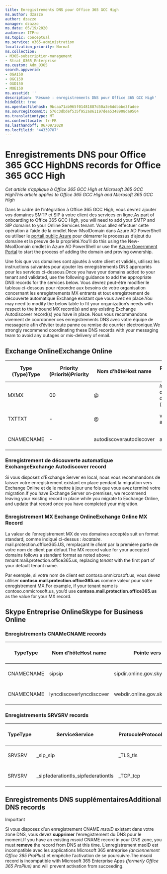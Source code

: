 ```yaml
---
title: Enregistrements DNS pour Office 365 GCC High
ms.author: dzazzo
author: dzazzo
manager: dzazzo
ms.date: 05/19/2020
audience: ITPro
ms.topic: conceptual
ms.service: o365-administration
localization_priority: Normal
ms.collection:
- M365-subscription-management
- Strat_O365_Enterprise
ms.custom: Adm_O365
search.appverid:
- OGA150
- OGC150
- OGD150
- MOE150
ms.assetid: ''
description: 'Résumé : enregistrements DNS pour Office 365 GCC High'
hideEdit: true
ms.openlocfilehash: 9bcaa71ab965f01481887d50a3e6ddbbbe3fadee
ms.sourcegitcommit: 576c3dbdef535f952a861197dea5348908da9504
ms.translationtype: MT
ms.contentlocale: fr-FR
ms.lasthandoff: 06/09/2020
ms.locfileid: "44339787"
---
```

# <a name="dns-records-for-office-365-gcc-high"></a><span data-ttu-id="5caac-103">Enregistrements DNS pour Office 365 GCC High</span><span class="sxs-lookup"><span data-stu-id="5caac-103">DNS records for Office 365 GCC High</span></span>

<span data-ttu-id="5caac-104">*Cet article s’applique à Office 365 GCC High et Microsoft 365 GCC High*</span><span class="sxs-lookup"><span data-stu-id="5caac-104">*This article applies to Office 365 GCC High and Microsoft 365 GCC High*</span></span>

<span data-ttu-id="5caac-105">Dans le cadre de l’intégration à Office 365 GCC High, vous devrez ajouter vos domaines SMTP et SIP à votre client des services en ligne.</span><span class="sxs-lookup"><span data-stu-id="5caac-105">As part of onboarding to Office 365 GCC High, you will need to add your SMTP and SIP domains to your Online Services tenant.</span></span>  <span data-ttu-id="5caac-106">Vous allez effectuer cette opération à l’aide de la cmdlet New-MsolDomain dans Azure AD PowerShell ou utiliser le [portail public Azure](https://portal.azure.us) pour démarrer le processus d’ajout du domaine et la preuve de la propriété.</span><span class="sxs-lookup"><span data-stu-id="5caac-106">You’ll do this using the New-MsolDomain cmdlet in Azure AD PowerShell or use the [Azure Government Portal](https://portal.azure.us) to start the process of adding the domain and proving ownership.</span></span>

<span data-ttu-id="5caac-107">Une fois que vos domaines sont ajoutés à votre client et validés, utilisez les instructions suivantes pour ajouter les enregistrements DNS appropriés pour les services ci-dessous.</span><span class="sxs-lookup"><span data-stu-id="5caac-107">Once you have your domains added to your tenant and validated, use the following guidance to add the appropriate DNS records for the services below.</span></span>  <span data-ttu-id="5caac-108">Vous devrez peut-être modifier le tableau ci-dessous pour répondre aux besoins de votre organisation concernant les enregistrements MX entrants et tout enregistrement de découverte automatique Exchange existant que vous avez en place.</span><span class="sxs-lookup"><span data-stu-id="5caac-108">You may need to modify the below table to fit your organization’s needs with respect to the inbound MX record(s) and any existing Exchange Autodiscover record(s) you have in place.</span></span>  <span data-ttu-id="5caac-109">Nous vous recommandons vivement de coordonner ces enregistrements DNS avec votre équipe de messagerie afin d’éviter toute panne ou remise de courrier électronique.</span><span class="sxs-lookup"><span data-stu-id="5caac-109">We strongly recommend coordinating these DNS records with your messaging team to avoid any outages or mis-delivery of email.</span></span>

## <a name="exchange-online"></a><span data-ttu-id="5caac-110">Exchange Online</span><span class="sxs-lookup"><span data-stu-id="5caac-110">Exchange Online</span></span>

| <span data-ttu-id="5caac-111">Type (Type)</span><span class="sxs-lookup"><span data-stu-id="5caac-111">Type</span></span> | <span data-ttu-id="5caac-112">Priority (Priorité)</span><span class="sxs-lookup"><span data-stu-id="5caac-112">Priority</span></span> | <span data-ttu-id="5caac-113">Nom d’hôte</span><span class="sxs-lookup"><span data-stu-id="5caac-113">Host name</span></span> | <span data-ttu-id="5caac-114">Pointe vers l’adresse ou la valeur</span><span class="sxs-lookup"><span data-stu-id="5caac-114">Points to address or value</span></span> | <span data-ttu-id="5caac-115">Durée de vie</span><span class="sxs-lookup"><span data-stu-id="5caac-115">TTL</span></span> |
| --- | --- | --- | --- | --- |
| <span data-ttu-id="5caac-116">MX</span><span class="sxs-lookup"><span data-stu-id="5caac-116">MX</span></span> | <span data-ttu-id="5caac-117">0</span><span class="sxs-lookup"><span data-stu-id="5caac-117">0</span></span> | @ | <span data-ttu-id="5caac-118">*locataire*. mail.protection.office365.US (voir ci-dessous pour plus d’informations)</span><span class="sxs-lookup"><span data-stu-id="5caac-118">*tenant*.mail.protection.office365.us (see below for additional details)</span></span> | <span data-ttu-id="5caac-119">1 Hour</span><span class="sxs-lookup"><span data-stu-id="5caac-119">1 Hour</span></span> |
| <span data-ttu-id="5caac-120">TXT</span><span class="sxs-lookup"><span data-stu-id="5caac-120">TXT</span></span> | - | @ | <span data-ttu-id="5caac-121">v = spf1 include include. protection. Office 365. us-all</span><span class="sxs-lookup"><span data-stu-id="5caac-121">v=spf1 include:spf.protection.office365.us -all</span></span> | <span data-ttu-id="5caac-122">1 Hour</span><span class="sxs-lookup"><span data-stu-id="5caac-122">1 Hour</span></span> |
| <span data-ttu-id="5caac-123">CNAME</span><span class="sxs-lookup"><span data-stu-id="5caac-123">CNAME</span></span> | - | <span data-ttu-id="5caac-124">autodiscover</span><span class="sxs-lookup"><span data-stu-id="5caac-124">autodiscover</span></span> | <span data-ttu-id="5caac-125">autodiscover.office365.us</span><span class="sxs-lookup"><span data-stu-id="5caac-125">autodiscover.office365.us</span></span> | <span data-ttu-id="5caac-126">1 Hour</span><span class="sxs-lookup"><span data-stu-id="5caac-126">1 Hour</span></span> |

### <a name="exchange-autodiscover-record"></a><span data-ttu-id="5caac-127">Enregistrement de découverte automatique Exchange</span><span class="sxs-lookup"><span data-stu-id="5caac-127">Exchange Autodiscover record</span></span>

<span data-ttu-id="5caac-128">Si vous disposez d’Exchange Server en local, nous vous recommandons de laisser votre enregistrement existant en place pendant la migration vers Exchange Online et de le mettre à jour une fois que vous avez terminé votre migration.</span><span class="sxs-lookup"><span data-stu-id="5caac-128">If you have Exchange Server on-premises, we recommend leaving your existing record in place while you migrate to Exchange Online, and update that record once you have completed your migration.</span></span> 

### <a name="exchange-online-mx-record"></a><span data-ttu-id="5caac-129">Enregistrement MX Exchange Online</span><span class="sxs-lookup"><span data-stu-id="5caac-129">Exchange Online MX Record</span></span>

<span data-ttu-id="5caac-130">La valeur de l’enregistrement MX de vos domaines acceptés suit un format standard, comme indiqué ci-dessus : *locataire*. mail.protection.office365.US, remplaçant le *client* par la première partie de votre nom de client par défaut.</span><span class="sxs-lookup"><span data-stu-id="5caac-130">The MX record value for your accepted domains follows a standard format as noted above: *tenant*.mail.protection.office365.us, replacing *tenant* with the first part of your default tenant name.</span></span>

<span data-ttu-id="5caac-131">Par exemple, si votre nom de client est contoso.onmicrosoft.us, vous devez utiliser **contoso.mail.protection.office365.us** comme valeur pour votre enregistrement MX.</span><span class="sxs-lookup"><span data-stu-id="5caac-131">For example, if your tenant name is contoso.onmicrosoft.us, you’d use **contoso.mail.protection.office365.us** as the value for your MX record.</span></span>

## <a name="skype-for-business-online"></a><span data-ttu-id="5caac-132">Skype Entreprise Online</span><span class="sxs-lookup"><span data-stu-id="5caac-132">Skype for Business Online</span></span>

### <a name="cname-records"></a><span data-ttu-id="5caac-133">Enregistrements CNAMe</span><span class="sxs-lookup"><span data-stu-id="5caac-133">CNAME records</span></span>

| <span data-ttu-id="5caac-134">Type</span><span class="sxs-lookup"><span data-stu-id="5caac-134">Type</span></span> | <span data-ttu-id="5caac-135">Nom d’hôte</span><span class="sxs-lookup"><span data-stu-id="5caac-135">Host name</span></span> | <span data-ttu-id="5caac-136">Pointe vers l’adresse ou la valeur</span><span class="sxs-lookup"><span data-stu-id="5caac-136">Points to address or value</span></span> | <span data-ttu-id="5caac-137">Durée de vie</span><span class="sxs-lookup"><span data-stu-id="5caac-137">TTL</span></span> |
| --- | --- | --- | --- |
| <span data-ttu-id="5caac-138">CNAME</span><span class="sxs-lookup"><span data-stu-id="5caac-138">CNAME</span></span> | <span data-ttu-id="5caac-139">sip</span><span class="sxs-lookup"><span data-stu-id="5caac-139">sip</span></span> | <span data-ttu-id="5caac-140">sipdir.online.gov.skypeforbusiness.us</span><span class="sxs-lookup"><span data-stu-id="5caac-140">sipdir.online.gov.skypeforbusiness.us</span></span> | <span data-ttu-id="5caac-141">1 Hour</span><span class="sxs-lookup"><span data-stu-id="5caac-141">1 Hour</span></span> |
| <span data-ttu-id="5caac-142">CNAME</span><span class="sxs-lookup"><span data-stu-id="5caac-142">CNAME</span></span> | <span data-ttu-id="5caac-143">lyncdiscover</span><span class="sxs-lookup"><span data-stu-id="5caac-143">lyncdiscover</span></span> | <span data-ttu-id="5caac-144">webdir.online.gov.skypeforbusiness.us</span><span class="sxs-lookup"><span data-stu-id="5caac-144">webdir.online.gov.skypeforbusiness.us</span></span> | <span data-ttu-id="5caac-145">1 Hour</span><span class="sxs-lookup"><span data-stu-id="5caac-145">1 Hour</span></span> |

### <a name="srv-records"></a><span data-ttu-id="5caac-146">Enregistrements SRV</span><span class="sxs-lookup"><span data-stu-id="5caac-146">SRV records</span></span>

| <span data-ttu-id="5caac-147">Type</span><span class="sxs-lookup"><span data-stu-id="5caac-147">Type</span></span> | <span data-ttu-id="5caac-148">Service</span><span class="sxs-lookup"><span data-stu-id="5caac-148">Service</span></span> | <span data-ttu-id="5caac-149">Protocole</span><span class="sxs-lookup"><span data-stu-id="5caac-149">Protocol</span></span> | <span data-ttu-id="5caac-150">Port</span><span class="sxs-lookup"><span data-stu-id="5caac-150">Port</span></span> | <span data-ttu-id="5caac-151">Pondération</span><span class="sxs-lookup"><span data-stu-id="5caac-151">Weight</span></span> | <span data-ttu-id="5caac-152">Priorité</span><span class="sxs-lookup"><span data-stu-id="5caac-152">Priority</span></span> | <span data-ttu-id="5caac-153">Nom</span><span class="sxs-lookup"><span data-stu-id="5caac-153">Name</span></span> | <span data-ttu-id="5caac-154">Target</span><span class="sxs-lookup"><span data-stu-id="5caac-154">Target</span></span> | <span data-ttu-id="5caac-155">Durée de vie</span><span class="sxs-lookup"><span data-stu-id="5caac-155">TTL</span></span> |
| --- | --- | --- | --- | --- | --- | --- | --- | --- |
| <span data-ttu-id="5caac-156">SRV</span><span class="sxs-lookup"><span data-stu-id="5caac-156">SRV</span></span> | <span data-ttu-id="5caac-157">\_sip</span><span class="sxs-lookup"><span data-stu-id="5caac-157">\_sip</span></span> | <span data-ttu-id="5caac-158">\_TLS</span><span class="sxs-lookup"><span data-stu-id="5caac-158">\_tls</span></span> | <span data-ttu-id="5caac-159">443</span><span class="sxs-lookup"><span data-stu-id="5caac-159">443</span></span> | <span data-ttu-id="5caac-160">1 </span><span class="sxs-lookup"><span data-stu-id="5caac-160">1</span></span> | <span data-ttu-id="5caac-161">100</span><span class="sxs-lookup"><span data-stu-id="5caac-161">100</span></span> | @ | <span data-ttu-id="5caac-162">sipdir.online.gov.skypeforbusiness.us</span><span class="sxs-lookup"><span data-stu-id="5caac-162">sipdir.online.gov.skypeforbusiness.us</span></span> | <span data-ttu-id="5caac-163">1 heure</span><span class="sxs-lookup"><span data-stu-id="5caac-163">1 Hour</span></span> |
| <span data-ttu-id="5caac-164">SRV</span><span class="sxs-lookup"><span data-stu-id="5caac-164">SRV</span></span> | <span data-ttu-id="5caac-165">\_sipfederationtls</span><span class="sxs-lookup"><span data-stu-id="5caac-165">\_sipfederationtls</span></span> | <span data-ttu-id="5caac-166">\_TCP</span><span class="sxs-lookup"><span data-stu-id="5caac-166">\_tcp</span></span> | <span data-ttu-id="5caac-167">5061</span><span class="sxs-lookup"><span data-stu-id="5caac-167">5061</span></span> | <span data-ttu-id="5caac-168">1 </span><span class="sxs-lookup"><span data-stu-id="5caac-168">1</span></span> | <span data-ttu-id="5caac-169">100</span><span class="sxs-lookup"><span data-stu-id="5caac-169">100</span></span> | @ | <span data-ttu-id="5caac-170">sipfed.online.gov.skypeforbusiness.us</span><span class="sxs-lookup"><span data-stu-id="5caac-170">sipfed.online.gov.skypeforbusiness.us</span></span> | <span data-ttu-id="5caac-171">1 Hour</span><span class="sxs-lookup"><span data-stu-id="5caac-171">1 Hour</span></span> |

## <a name="additional-dns-records"></a><span data-ttu-id="5caac-172">Enregistrements DNS supplémentaires</span><span class="sxs-lookup"><span data-stu-id="5caac-172">Additional DNS records</span></span>

> [!IMPORTANT]
> <span data-ttu-id="5caac-173">Si vous disposez d’un enregistrement CNAME *msoID* existant dans votre zone DNS, vous devez **supprimer** l’enregistrement du DNS pour le moment.</span><span class="sxs-lookup"><span data-stu-id="5caac-173">If you have an existing *msoid* CNAME record in your DNS zone, you must **remove** the record from DNS at this time.</span></span>  <span data-ttu-id="5caac-174">L’enregistrement msoID est incompatible avec les applications Microsoft 365 entreprise *(anciennement Office 365 ProPlus)* et empêche l’activation de se poursuivre.</span><span class="sxs-lookup"><span data-stu-id="5caac-174">The msoid record is incompatible with Microsoft 365 Enterprise Apps *(formerly Office 365 ProPlus)* and will prevent activation from succeeding.</span></span>
